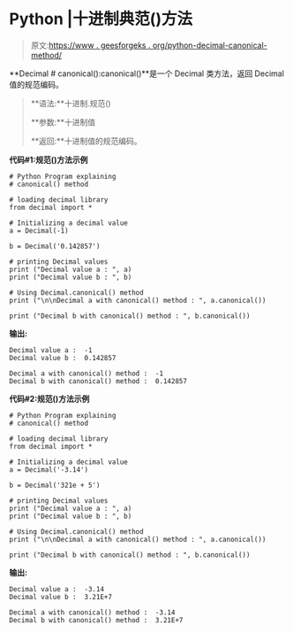 # Python |十进制典范()方法

> 原文:[https://www . geesforgeks . org/python-decimal-canonical-method/](https://www.geeksforgeeks.org/python-decimal-canonical-method/)

**Decimal # canonical():canonical()**是一个 Decimal 类方法，返回 Decimal 值的规范编码。

> **语法:**十进制.规范()
> 
> **参数:**十进制值
> 
> **返回:**十进制值的规范编码。

**代码#1:规范()方法示例**

```
# Python Program explaining 
# canonical() method

# loading decimal library
from decimal import *

# Initializing a decimal value
a = Decimal(-1)

b = Decimal('0.142857')

# printing Decimal values
print ("Decimal value a : ", a)
print ("Decimal value b : ", b)

# Using Decimal.canonical() method
print ("\n\nDecimal a with canonical() method : ", a.canonical())

print ("Decimal b with canonical() method : ", b.canonical())
```

**输出:**

```
Decimal value a :  -1
Decimal value b :  0.142857

Decimal a with canonical() method :  -1
Decimal b with canonical() method :  0.142857

```

**代码#2:规范()方法示例**

```
# Python Program explaining 
# canonical() method

# loading decimal library
from decimal import *

# Initializing a decimal value
a = Decimal('-3.14')

b = Decimal('321e + 5')

# printing Decimal values
print ("Decimal value a : ", a)
print ("Decimal value b : ", b)

# Using Decimal.canonical() method
print ("\n\nDecimal a with canonical() method : ", a.canonical())

print ("Decimal b with canonical() method : ", b.canonical())
```

**输出:**

```
Decimal value a :  -3.14
Decimal value b :  3.21E+7

Decimal a with canonical() method :  -3.14
Decimal b with canonical() method :  3.21E+7

```